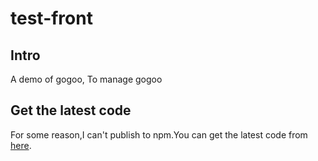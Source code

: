 # test-front

## Intro

A demo of gogoo, To manage gogoo

## Get the latest code

For some reason,I can't publish to npm.You can get the latest code from [here](http://gogoo.cc/package/).